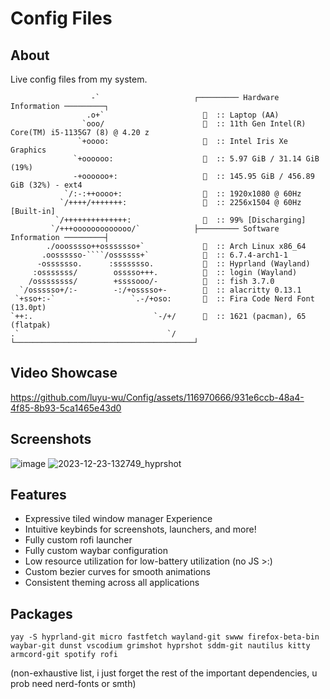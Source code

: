 # Config Files

## About
Live config files from my system.

```
                  -`                     ┌───────── Hardware Information ─────────┐
                 .o+`                      󰍹  :: Laptop (AA)
                `ooo/                        :: 11th Gen Intel(R) Core(TM) i5-1135G7 (8) @ 4.20 z
               `+oooo:                       :: Intel Iris Xe Graphics
              `+oooooo:                      :: 5.97 GiB / 31.14 GiB (19%)
              -+oooooo+:                     :: 145.95 GiB / 456.89 GiB (32%) - ext4
            `/:-:++oooo+:                  󰍹  :: 1920x1080 @ 60Hz
           `/++++/+++++++:                 󰍹  :: 2256x1504 @ 60Hz [Built-in]
          `/++++++++++++++:                  :: 99% [Discharging]
         `/+++ooooooooooooo/`            ├───────── Software Information ─────────┤
        ./ooosssso++osssssso+`               :: Arch Linux x86_64
       .oossssso-````/ossssss+`              :: 6.7.4-arch1-1
      -osssssso.      :ssssssso.             :: Hyprland (Wayland)
     :osssssss/        osssso+++.          󰧨  :: login (Wayland)
    /ossssssss/        +ssssooo/-            :: fish 3.7.0
  `/ossssso+/:-        -:/+osssso+-          :: alacritty 0.13.1
 `+sso+:-`                 `.-/+oso:         :: Fira Code Nerd Font (13.0pt)
`++:.                           `-/+/        :: 1621 (pacman), 65 (flatpak)
.`                                 `/    └────────────────────────────────────────┘
```

## Video Showcase
https://github.com/luyu-wu/Config/assets/116970666/931e6ccb-48a4-4f85-8b93-5ca1465e43d0


## Screenshots
![image](https://github.com/luyu-wu/Config/assets/116970666/d6f0f849-df94-4bd8-8f35-c07e3d81da66)
![2023-12-23-132749_hyprshot](https://github.com/luyu-wu/Config/assets/116970666/4a6c67d1-d88b-4a78-8ff7-740f403eb6d2)





## Features
- Expressive tiled window manager Experience
- Intuitive keybinds for screenshots, launchers, and more!
- Fully custom rofi launcher
- Fully custom waybar configuration
- Low resource utilization for low-battery utilization (no JS >:)
- Custom bezier curves for smooth animations
- Consistent theming across all applications

## Packages

```
yay -S hyprland-git micro fastfetch wayland-git swww firefox-beta-bin waybar-git dunst vscodium grimshot hyprshot sddm-git nautilus kitty armcord-git spotify rofi
```
(non-exhaustive list, i just forget the rest of the important dependencies, u prob need nerd-fonts or smth)
